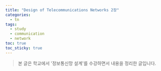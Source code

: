 ```yaml
---
title: "Design of Telecommunications Networks 2장"
categories:
  - tn
tags:
  - study
  - communication
  - network
toc: true
toc_sticky: true
---
```


> 본 글은 학교에서 '정보통신망 설계'를 수강하면서 내용을 정리한 글입니다.